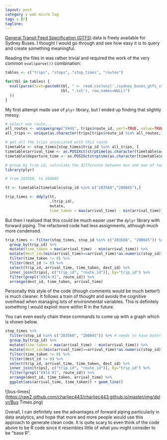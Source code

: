 ```yaml
---
layout: post
category : web micro log
tags : [r]
tagline: 
---
```


[General Transit Feed Specification (GTFS)](http://www.transportnsw.info/en/about/transport-data-program.page#gtfs) data is freely available for Sydney Buses. I thought I would go through and see how easy it is to query and create something meaningful. 

Reading the files in was rather trivial and required the work of the very common `eval(parse())` combination:

```r
tables <- c("trips", "stops", "stop_times", "routes")

for(tbl in tables) {
  eval(parse(text=paste0(tbl, " <- read.csv(unz('./sydney_buses_gtfs_static.zip','",
                         tbl, ".txt'), row.names=NULL)")
  ))
}
```

My first attempt made use of `plyr` library, but I ended up finding that slightly messy.

```r
# select one route...
all_routes <- unique(grep("X94$", trips$route_id, perl=TRUE, value=TRUE))
all_trips <- unique(as.character(trips[trips$route_id %in% all_routes, c("trip_id")]))

# get all the trips associated with this route
timetable <- stop_times[stop_times$trip_id %in% all_trips, ]
timetable$arrival_time <- as.POSIXct(strptime(as.character(timetable$arrival_time), "%H:%M:%S"))
timetable$departure_time <- as.POSIXctstrptime(as.character(timetable$departure_time), "%H:%M:%S"))

# group by trip id, calculate the difference between min and max of two stop ids.
library(plyr)

# from 203568, to 200045

tt <- timetable[timetable$stop_id %in% c("203568","200045"),]

trip_times <- ddply(tt, 
                    .(trip_id), 
                    mutate,
                    time_taken = max(arrival_time) - min(arrival_time))
```

But then I realised that this could be much easier user the `dplyr` library with forward piping. The refactored code had less assignments, although much
more condensed.

```r
trip_times <- filter(stop_times, stop_id %in% c("203568", "200045")) %>% # needs to have both!
  group_by(trip_id) %>% 
  mutate(time_taken = max(arrival_time) - min(arrival_time)) %>%
  mutate(dest_id=(min(arrival_time)==arrival_time)*as.numeric(stop_id)) %>%
  filter(time_taken != 0) %>%
  filter(dest_id != 0) %>%
  select(trip_id, arrival_time, time_taken, dest_id) %>%
  inner_join(trips[, c("trip_id", "route_id")], by="trip_id") %>%
  filter(grepl("X9[4-9]", route_id)) %>%
  arrange(dest_id, time_taken, arrival_time) 
```

Personally this style of the code (though comments would be much better!) is much cleaner. It follows a train of thought and avoids the cognitive overhead
when managing lots of environmental variables. This is definitely something I would exploit more within R in the future.

You can even easily chain these commands to come up with a graph which is shown below.

```r
stop_times %>%
  filter(stop_id %in% c("203568", "200045")) %>% # needs to have both!
  group_by(trip_id) %>% 
  mutate(time_taken = max(arrival_time) - min(arrival_time)) %>%
  mutate(dest_id=(min(arrival_time)==arrival_time)*as.numeric(stop_id)) %>%
  filter(time_taken != 0) %>%
  filter(dest_id != 0) %>%
  select(trip_id, arrival_time, time_taken, dest_id) %>%
  inner_join(trips[, c("trip_id", "route_id")], by="trip_id") %>%
  filter(grepl("X9[4-9]", route_id)) %>%
  arrange(dest_id, time_taken, arrival_time) %>%
  ggplot(aes(arrival_time, time_taken)) + geom_line()
```

![bus-times](https://raw2.github.com/charliec443/charliec443.github.io/master/img/dplyr/Bus Times.png)

Overall, I can definitely see the advantages of forward piping particularly in data analytics, and hope that more and more people would use this approach to generate clean code.
It is quite scary to even think of the code above to be R code since it resembles little of what you might consider to be "base R".

